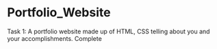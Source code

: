 # Portfolio_Website
Task 1:
A portfolio website made up of HTML, CSS telling about you and your accomplishments.
Complete

